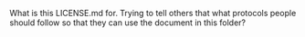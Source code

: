 What is this LICENSE.md for. Trying to tell others that what protocols people should follow so that they can use the document in this folder?

